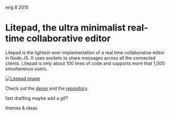 <permalink>eng</permalink>
<month>8</month>
<year>2015</year>

# Litepad, the ultra minimalist real-time collaborative editor

Litepad is the lightest-ever implementation of a real time collaborative editor in Node.JS. It uses sockets to share messages across all the connected clients. Litepad is only about 100 lines of code and supports more that 1,000 simultaneous users.

<a href='http://litepad.adelriosantiago.com/'>![Litepad image](http://adelriosantiago.com/articles/litepad/images/litepad.png)</a>

Check out the [demo](http://litepad.adelriosantiago.com/) and the [repository](https://github.com/adelriosantiago/litepad).

<hidden>
fast drafting
maybe add a gif?
</hidden>

<hidden>themes & ideas</hidden>